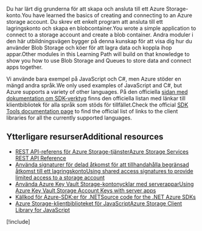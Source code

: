 <span data-ttu-id="956ab-101">Du har lärt dig grunderna för att skapa och ansluta till ett Azure Storage-konto.</span><span class="sxs-lookup"><span data-stu-id="956ab-101">You have learned the basics of creating and connecting to an Azure storage account.</span></span> <span data-ttu-id="956ab-102">Du skrev ett enkelt program att ansluta till ett lagringskonto och skapa en blobcontainer.</span><span class="sxs-lookup"><span data-stu-id="956ab-102">You wrote a simple application to connect to a storage account and create a blob container.</span></span> <span data-ttu-id="956ab-103">Andra moduler i den här utbildningsvägen bygger på denna kunskap för att visa dig hur du använder Blob Storage och köer för att lagra data och koppla ihop appar.</span><span class="sxs-lookup"><span data-stu-id="956ab-103">Other modules in this Learning Path will build on that knowledge to show you how to use Blob Storage and Queues to store data and connect apps together.</span></span>

<span data-ttu-id="956ab-104">Vi använde bara exempel på JavaScript och C#, men Azure stöder en mängd andra språk.</span><span class="sxs-lookup"><span data-stu-id="956ab-104">We only used examples of JavaScript and C#, but Azure supports a variety of other languages.</span></span> <span data-ttu-id="956ab-105">På den officiella [sidan med dokumentation om SDK-verktyg](https://docs.microsoft.com/azure/#pivot=sdkstools) finns den officiella listan med länkar till klientbibliotek för alla språk som stöds för tillfället.</span><span class="sxs-lookup"><span data-stu-id="956ab-105">Check the official [SDK Tools documentation page](https://docs.microsoft.com/azure/#pivot=sdkstools) to find the official list of links to the client libraries for all the currently supported languages.</span></span>

## <a name="additional-resources"></a><span data-ttu-id="956ab-106">Ytterligare resurser</span><span class="sxs-lookup"><span data-stu-id="956ab-106">Additional resources</span></span>

- [<span data-ttu-id="956ab-107">REST API-referens för Azure Storage-tjänster</span><span class="sxs-lookup"><span data-stu-id="956ab-107">Azure Storage Services REST API Reference</span></span>](https://docs.microsoft.com/rest/api/storageservices/)
- [<span data-ttu-id="956ab-108">Använda signaturer för delad åtkomst för att tillhandahålla begränsad åtkomst till ett lagringskonto</span><span class="sxs-lookup"><span data-stu-id="956ab-108">Using shared access signatures to provide limited access to a storage account</span></span>](https://docs.microsoft.com/azure/storage/common/storage-dotnet-shared-access-signature-part-1)
- [<span data-ttu-id="956ab-109">Använda Azure Key Vault Storage-kontonycklar med serverappar</span><span class="sxs-lookup"><span data-stu-id="956ab-109">Using Azure Key Vault Storage Account Keys with server apps</span></span>](https://docs.microsoft.com/azure/key-vault/key-vault-ovw-storage-keys)
- [<span data-ttu-id="956ab-110">Källkod för Azure-SDK:er för .NET</span><span class="sxs-lookup"><span data-stu-id="956ab-110">Source code for the .NET Azure SDKs</span></span>](https://github.com/Azure/azure-sdk-for-net)
- [<span data-ttu-id="956ab-111">Azure Storage-klientbiblioteket för JavaScript</span><span class="sxs-lookup"><span data-stu-id="956ab-111">Azure Storage Client Library for JavaScript</span></span>](https://github.com/Azure/azure-storage-node#azure-storage-javascript-client-library-for-browsers)

[!include[](../../../includes/azure-sandbox-cleanup.md)]